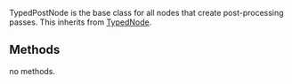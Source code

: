 

TypedPostNode is the base class for all nodes that create post-processing passes. This inherits from [TypedNode](/docs/api/TypedNode).






## Methods



no methods.